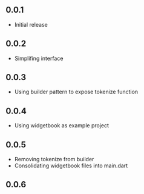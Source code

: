 ## 0.0.1

* Initial release

## 0.0.2

* Simplifing interface

## 0.0.3

* Using builder pattern to expose tokenize function

## 0.0.4

* Using widgetbook as example project

## 0.0.5

* Removing tokenize from builder
* Consolidating widgetbook files into main.dart

## 0.0.6
